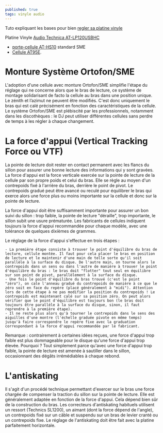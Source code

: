 ```yaml
---
published: true
tags: vinyle audio 
---
```


Tuto expliquant les bases pour bien [regler sa platine vinyle](https://www.son-video.com/guide/bien-regler-sa-platine-vinyle)

Platine Vinyle [Audio Technica AT-LP120USBHC](https://www.amazon.fr/Audio-Technica-AT-LP120USBHC-Platine-vinyle-entra%C3%AEnement/dp/B00QKP5UFO/ref=sr_1_1?s=electronics&ie=UTF8&qid=1509296235&sr=1-1&keywords=AT-LP120USBHC)

- [porte-cellule AT-HS10](https://www.son-video.com/article/portes-cellule/audio-technica/at-hs10) standard SME
- [Cellule AT95E](https://www.son-video.com/article/cellules-hi-fi/audio-technica/at95e).

# Monture Système Ortofon/SME

L'adoption d'une cellule avec monture Ortofon/SME simplifie l'étape du réglage qui ne concerne alors que le bras de lecture, ce système de montage solidarisant de facto la cellule au bras dans une position unique. Le zénith et l’azimut ne peuvent être modifiés. C'est donc uniquement le bras qui est calé précisément en fonction des caractéristiques de la cellule. Le système Ortofon/SME est plébiscité par les professionnels, notamment dans les discothèques : le DJ peut utiliser différentes cellules sans perdre de temps à les régler à chaque changement.

# La force d'appui (Vertical Tracking Force ou VTF)

La pointe de lecture doit rester en contact permanent avec les flancs du sillon pour assurer une bonne lecture des informations qui y sont gravées. La force d'appui est la force verticale exercée sur la pointe de lecture de la cellule par son propre poids et celui du bras. Elle se règle au moyen d'un contrepoids fixé à l'arrière du bras, derrière le point de pivot. Le contrepoids gradué peut être avancé ou reculé pour équilibrer le bras qui exerce alors une force plus ou moins importante sur la cellule et donc sur la pointe de lecture.

La force d'appui doit être suffisamment importante pour assurer un bon suivi du sillon : trop faible, la pointe de lecture "déraille", trop importante, le sillon subit une usure prématurée. Les fabricants de cellules indiquent toujours la force d'appui recommandée pour chaque modèle, avec une tolérance de quelques dixièmes de grammes.

Le réglage de la force d'appui s'effectue en trois étapes :

    - La première étape consiste à trouver le point d'équilibre du bras de lecture, cellule montée. Il faut pour cela placer le bras en position de lecture et le maintenir d'une main de telle sorte qu'il soit parallèle à la surface du disque. De l'autre main, on tourne alors le contrepoids dans un sens ou dans l'autre de manière à trouver le point d'équilibre du bras : le bras doit "flotter" tout seul en équilibre sur son point de pivot, parallèlement à la surface du disque.
    - Une fois le point d'équilibre du bras trouvé (c'est le point "zéro"), on cale l'anneau gradué du contrepoids de manière à ce que le zéro soit en face du repère (placé généralement à "midi"). Attention lors de cette étape à ne pas modifier la position du contrepoids ! Le contrepoids est maintenant calé sur sa position zéro. On peut alors vérifier que le point d'équilibre est toujours bon (le bras doit toujours être parallèle à la surface du disque, sinon, il faut reprendre à la première étape).
    - Il ne reste plus alors qu'à tourner le contrepoids dans le sens des aiguilles d'une montre (l'échelle graduée pivote en même temps) jusqu'à faire correspondre le repère fixe avec la graduation correspondant à la force d'appui recommandée par le fabricant.

Remarque : contrairement à certaines idées reçues, une force d'appui trop faible est plus dommageable pour le disque qu'une force d'appui trop élevée. Pourquoi ? Tout simplement parce qu'avec une force d'appui trop faible, la pointe de lecture est amenée à sautiller dans le sillon, occasionnant des dégâts irrémédiables à chaque rebond.

# L'antiskating

Il s'agit d'un procédé technique permettant d'exercer sur le bras une force chargée de compenser la traction du sillon sur la pointe de lecture. Elle est généralement adaptée en fonction de la force d'appui. Cela dépend bien sûr de la construction du bras. Les correcteurs d'antiskating habituels utilisent un ressort (Technics SL1200), un aimant (dont la force dépend de l'angle), un contrepoids fixé sur un câble et suspendu sur un bras de levier cranté ou un contrepoids fixe. Le réglage de l'antiskating doit être fait avec la platine parfaitement horizontale.